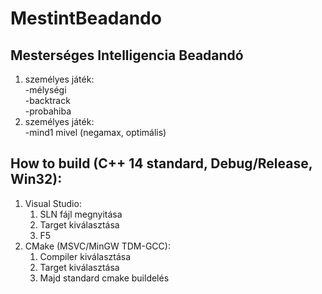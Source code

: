 # MestintBeadando
## Mesterséges Intelligencia Beadandó
1. személyes játék:<br>
-mélységi<br>
-backtrack<br>
-probahiba<br>
2. személyes játék:<br>
-mind1 mivel (negamax, optimális)

## How to build (C++ 14 standard, Debug/Release, Win32):
1. Visual Studio:
   1. SLN fájl megnyitása
   2. Target kiválasztása
   3. F5
2. CMake (MSVC/MinGW TDM-GCC):
   1. Compiler kiválasztása
   2. Target kiválasztása
   3. Majd standard cmake buildelés
